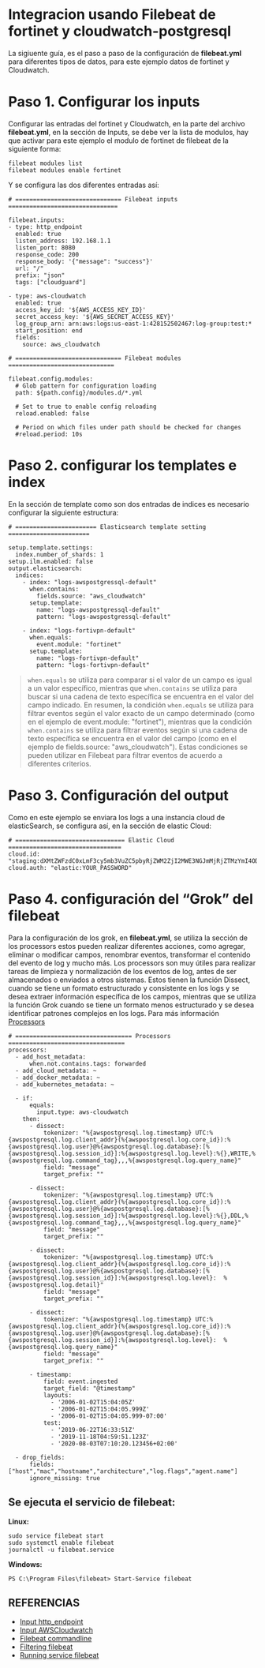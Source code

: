 # Integracion usando Filebeat de fortinet y cloudwatch-postgresql

La sigiuente guía, es el paso a paso de la configuración de **filebeat.yml** para diferentes tipos de datos, para este ejemplo datos de fortinet y Cloudwatch.

# Paso 1. Configurar los inputs

Configurar las entradas del fortinet y Cloudwatch, en la parte del archivo **filebeat.yml**, en la sección de Inputs, se debe ver la lista de modulos, hay que activar para este ejemplo el modulo de fortinet de filebeat de la siguiente forma:

```
filebeat modules list
filebeat modules enable fortinet
```

Y se configura las dos diferentes entradas así:

```
# ============================== Filebeat inputs ===============================

filebeat.inputs:
- type: http_endpoint
  enabled: true
  listen_address: 192.168.1.1
  listen_port: 8080
  response_code: 200
  response_body: '{"message": "success"}'
  url: "/"
  prefix: "json"
  tags: ["cloudguard"]

- type: aws-cloudwatch
  enabled: true
  access_key_id: '${AWS_ACCESS_KEY_ID}'
  secret_access_key: '${AWS_SECRET_ACCESS_KEY}'
  log_group_arn: arn:aws:logs:us-east-1:428152502467:log-group:test:*
  start_position: end
  fields:
    source: aws_cloudwatch

# ============================== Filebeat modules ==============================

filebeat.config.modules:
  # Glob pattern for configuration loading
  path: ${path.config}/modules.d/*.yml

  # Set to true to enable config reloading
  reload.enabled: false

  # Period on which files under path should be checked for changes
  #reload.period: 10s
``` 
  
# Paso 2. configurar los templates e index

En la sección de template como son dos entradas de indices es necesario configurar la siguiente estructura:

```
# ======================= Elasticsearch template setting =======================

setup.template.settings:
  index.number_of_shards: 1
setup.ilm.enabled: false
output.elasticsearch:
  indices:
    - index: "logs-awspostgressql-default"
      when.contains:
        fields.source: "aws_cloudwatch"
      setup.template:
        name: "logs-awspostgressql-default"
        pattern: "logs-awspostgressql-default"

    - index: "logs-fortivpn-default"
      when.equals:
        event.module: "fortinet"
      setup.template:
        name: "logs-fortivpn-default"
        pattern: "logs-fortivpn-default"
``` 
 
> `when.equals`  se utiliza para comparar si el valor de un campo es igual a un valor específico, mientras que `when.contains` se utiliza para buscar si una cadena de texto específica se encuentra en el valor del campo indicado.
En resumen, la condición `when.equals` se utiliza para filtrar eventos según el valor exacto de un campo determinado (como en el ejemplo de event.module: "fortinet"), mientras que la condición `when.contains` se utiliza para filtrar eventos según si una cadena de texto específica se encuentra en el valor del campo (como en el ejemplo de fields.source: "aws_cloudwatch"). Estas condiciones se pueden utilizar en Filebeat para filtrar eventos de acuerdo a diferentes criterios.


# Paso 3. Configuración del output 
Como en este ejemplo se enviara los logs a una instancia cloud de elasticSearch, se configura así, en la sección de elastic Cloud:

```
# =============================== Elastic Cloud ================================
cloud.id: "staging:dXMtZWFzdC0xLmF3cy5mb3VuZC5pbyRjZWM2ZjI2MWE3NGJmMjRjZTMzYmI4ODExYjg0Mjk0ZiRjNmMyY2E2ZDA0MjI0OWFmMGNjN2Q3YTllOTYyNTc0Mw=="
cloud.auth: "elastic:YOUR_PASSWORD"
``` 

# Paso 4. configuración del “Grok” del filebeat

Para la configuración de los grok, en **filebeat.yml**, se utiliza la sección de los processors estos pueden realizar diferentes acciones, como agregar, eliminar o modificar campos, renombrar eventos, transformar el contenido del evento de log y mucho más. Los processors son muy útiles para realizar tareas de limpieza y normalización de los eventos de log, antes de ser almacenados o enviados a otros sistemas. Estos tienen la función Dissect, cuando se tiene un formato estructurado y consistente en los logs y se desea extraer información específica de los campos, mientras que se utiliza la función Grok cuando se tiene un formato menos estructurado y se desea identificar patrones complejos en los logs. Para más información [Processors](https://www.elastic.co/guide/en/beats/filebeat/current/filtering-and-enhancing-data.html)

```
# ================================= Processors =================================
processors:
  - add_host_metadata:
      when.not.contains.tags: forwarded
  - add_cloud_metadata: ~
  - add_docker_metadata: ~
  - add_kubernetes_metadata: ~

  - if:
      equals:
        input.type: aws-cloudwatch
    then:
      - dissect:
          tokenizer: "%{awspostgresql.log.timestamp} UTC:%{awspostgresql.log.client_addr}(%{awspostgresql.log.core_id}):%{awspostgresql.log.user}@%{awspostgresql.log.database}:[%{awspostgresql.log.session_id}]:%{awspostgresql.log.level}:%{},WRITE,%{awspostgresql.log.command_tag},,,%{awspostgresql.log.query_name}"
          field: "message"
          target_prefix: ""

      - dissect:
          tokenizer: "%{awspostgresql.log.timestamp} UTC:%{awspostgresql.log.client_addr}(%{awspostgresql.log.core_id}):%{awspostgresql.log.user}@%{awspostgresql.log.database}:[%{awspostgresql.log.session_id}]:%{awspostgresql.log.level}:%{},DDL,%{awspostgresql.log.command_tag},,,%{awspostgresql.log.query_name}"
          field: "message"
          target_prefix: ""

      - dissect:
          tokenizer: "%{awspostgresql.log.timestamp} UTC:%{awspostgresql.log.client_addr}(%{awspostgresql.log.core_id}):%{awspostgresql.log.user}@%{awspostgresql.log.database}:[%{awspostgresql.log.session_id}]:%{awspostgresql.log.level}:  %{awspostgresql.log.detail}"
          field: "message"
          target_prefix: ""

      - dissect:
          tokenizer: "%{awspostgresql.log.timestamp} UTC:%{awspostgresql.log.client_addr}(%{awspostgresql.log.core_id}):%{awspostgresql.log.user}@%{awspostgresql.log.database}:[%{awspostgresql.log.session_id}]:%{awspostgresql.log.level}:  %{awspostgresql.log.query_name}"
          field: "message"
          target_prefix: ""

      - timestamp:
          field: event.ingested
          target_field: "@timestamp"
          layouts:
            - '2006-01-02T15:04:05Z'
            - '2006-01-02T15:04:05.999Z'
            - '2006-01-02T15:04:05.999-07:00'
          test:
            - '2019-06-22T16:33:51Z'
            - '2019-11-18T04:59:51.123Z'
            - '2020-08-03T07:10:20.123456+02:00'

  - drop_fields:
      fields: ["host","mac","hostname","architecture","log.flags","agent.name"]
      ignore_missing: true
``` 
      
## Se ejecuta el servicio de filebeat:

**Linux:**
```
sudo service filebeat start
sudo systemctl enable filebeat
journalctl -u filebeat.service
```

**Windows:**
```
PS C:\Program Files\filebeat> Start-Service filebeat
```

## REFERENCIAS

* [Input http_endpoint](https://www.elastic.co/guide/en/beats/filebeat/current/filebeat-input-http_endpoint.html)
* [Input AWSCloudwatch](https://www.elastic.co/guide/en/beats/filebeat/current/filebeat-input-aws-cloudwatch.html)
* [Filebeat commandline](https://www.elastic.co/guide/en/beats/filebeat/current/command-line-options.html#modules-command)
* [Filtering filebeat](https://www.elastic.co/guide/en/beats/filebeat/current/filtering-and-enhancing-data.html)
* [Running service filebeat](https://www.elastic.co/guide/en/beats/filebeat/current/running-with-systemd.html)
